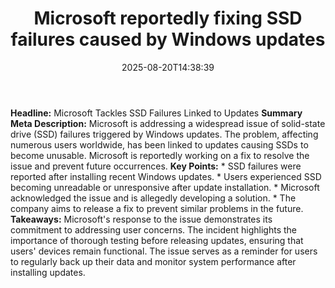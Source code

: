 ﻿---
title: "Microsoft reportedly fixing SSD failures caused by Windows updates"
date: "2025-08-20T14:38:39"
category: "Markets"
summary: ""
slug: "microsoft reportedly fixing ssd failures caused by windows u"
source_urls:
  - "https://www.bleepingcomputer.com/news/microsoft/microsoft-reportedly-fixing-ssd-failures-caused-by-windows-updates/"
seo:
  title: "Microsoft reportedly fixing SSD failures caused by Windows updates | Hash n Hedge"
  description: ""
  keywords: ["news", "markets", "brief"]
---
**Headline:**  Microsoft Tackles SSD Failures Linked to Updates  **Summary Meta Description:** Microsoft is addressing a widespread issue of solid-state drive (SSD) failures triggered by Windows updates. The problem, affecting numerous users worldwide, has been linked to updates causing SSDs to become unusable. Microsoft is reportedly working on a fix to resolve the issue and prevent future occurrences.  **Key Points:**  * SSD failures were reported after installing recent Windows updates. * Users experienced SSD becoming unreadable or unresponsive after update installation. * Microsoft acknowledged the issue and is allegedly developing a solution. * The company aims to release a fix to prevent similar problems in the future.  **Takeaways:**   Microsoft's response to the issue demonstrates its commitment to addressing user concerns. The incident highlights the importance of thorough testing before releasing updates, ensuring that users' devices remain functional.  The issue serves as a reminder for users to regularly back up their data and monitor system performance after installing updates. 

